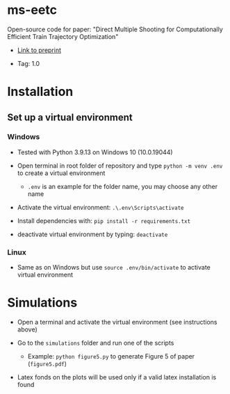 # ms-eetc

Open-source code for paper: "Direct Multiple Shooting for Computationally Efficient Train Trajectory Optimization"

- [Link to preprint](http://dx.doi.org/10.2139/ssrn.4264720)

- Tag: 1.0

# Installation

## Set up a virtual environment

### Windows

- Tested with Python 3.9.13 on Windows 10 (10.0.19044)

- Open terminal in root folder of repository and type `python -m venv .env` to create a virtual environment

    - `.env` is an example for the folder name, you may choose any other name

- Activate the virtual environment: `.\.env\Scripts\activate`

- Install dependencies with: `pip install -r requirements.txt`

- deactivate virtual environment by typing: `deactivate`

### Linux

- Same as on Windows but use `source .env/bin/activate` to activate virtual environment

# Simulations

- Open a terminal and activate the virtual environment (see instructions above)

- Go to the `simulations` folder and run one of the scripts

    - Example: `python figure5.py` to generate Figure 5 of paper (`figure5.pdf`)

- Latex fonds on the plots will be used only if a valid latex installation is found
